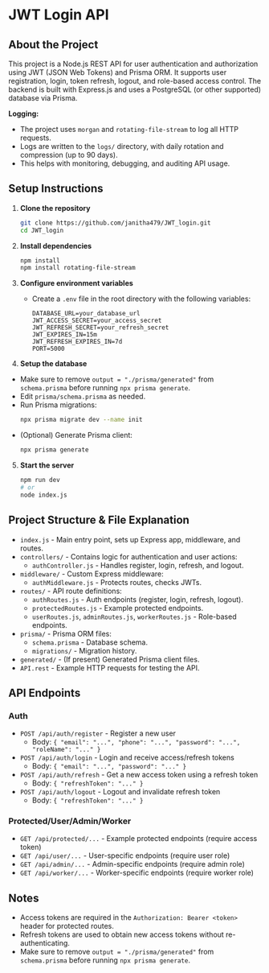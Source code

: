 # JWT Login API

## About the Project

This project is a Node.js REST API for user authentication and authorization using JWT (JSON Web Tokens) and Prisma ORM. It supports user registration, login, token refresh, logout, and role-based access control. The backend is built with Express.js and uses a PostgreSQL (or other supported) database via Prisma.

**Logging:**
- The project uses `morgan` and `rotating-file-stream` to log all HTTP requests.
- Logs are written to the `logs/` directory, with daily rotation and compression (up to 90 days).
- This helps with monitoring, debugging, and auditing API usage.

## Setup Instructions

1. **Clone the repository**

   ```sh
   git clone https://github.com/janitha479/JWT_login.git
   cd JWT_login
   ```

2. **Install dependencies**

   ```sh
   npm install
   npm install rotating-file-stream
   ```

3. **Configure environment variables**

   - Create a `.env` file in the root directory with the following variables:
     ```env
     DATABASE_URL=your_database_url
     JWT_ACCESS_SECRET=your_access_secret
     JWT_REFRESH_SECRET=your_refresh_secret
     JWT_EXPIRES_IN=15m
     JWT_REFRESH_EXPIRES_IN=7d
     PORT=5000
     ```

4. **Setup the database**

- Make sure to remove `output = "./prisma/generated"` from `schema.prisma` before running `npx prisma generate`.
- Edit `prisma/schema.prisma` as needed.
- Run Prisma migrations:
  ```sh
  npx prisma migrate dev --name init
  ```
- (Optional) Generate Prisma client:
  ```sh
  npx prisma generate
  ```

5. **Start the server**
   ```sh
   npm run dev
   # or
   node index.js
   ```

## Project Structure & File Explanation

- `index.js` - Main entry point, sets up Express app, middleware, and routes.
- `controllers/` - Contains logic for authentication and user actions:
  - `authController.js` - Handles register, login, refresh, and logout.
- `middleware/` - Custom Express middleware:
  - `authMiddleware.js` - Protects routes, checks JWTs.
- `routes/` - API route definitions:
  - `authRoutes.js` - Auth endpoints (register, login, refresh, logout).
  - `protectedRoutes.js` - Example protected endpoints.
  - `userRoutes.js`, `adminRoutes.js`, `workerRoutes.js` - Role-based endpoints.
- `prisma/` - Prisma ORM files:
  - `schema.prisma` - Database schema.
  - `migrations/` - Migration history.
- `generated/` - (If present) Generated Prisma client files.
- `API.rest` - Example HTTP requests for testing the API.

## API Endpoints

### Auth

- `POST /api/auth/register` - Register a new user
  - Body: `{ "email": "...", "phone": "...", "password": "...", "roleName": "..." }`
- `POST /api/auth/login` - Login and receive access/refresh tokens
  - Body: `{ "email": "...", "password": "..." }`
- `POST /api/auth/refresh` - Get a new access token using a refresh token
  - Body: `{ "refreshToken": "..." }`
- `POST /api/auth/logout` - Logout and invalidate refresh token
  - Body: `{ "refreshToken": "..." }`

### Protected/User/Admin/Worker

- `GET /api/protected/...` - Example protected endpoints (require access token)
- `GET /api/user/...` - User-specific endpoints (require user role)
- `GET /api/admin/...` - Admin-specific endpoints (require admin role)
- `GET /api/worker/...` - Worker-specific endpoints (require worker role)

## Notes

- Access tokens are required in the `Authorization: Bearer <token>` header for protected routes.
- Refresh tokens are used to obtain new access tokens without re-authenticating.
- Make sure to remove `output = "./prisma/generated"` from `schema.prisma` before running `npx prisma generate`.
